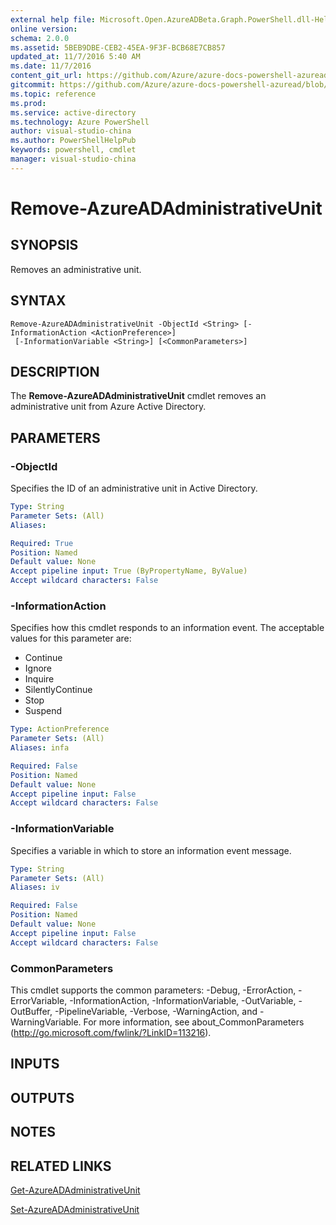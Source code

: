 ```yaml
---
external help file: Microsoft.Open.AzureADBeta.Graph.PowerShell.dll-Help.xml
online version: 
schema: 2.0.0
ms.assetid: 5BEB9DBE-CEB2-45EA-9F3F-BCB68E7CB857
updated_at: 11/7/2016 5:40 AM
ms.date: 11/7/2016
content_git_url: https://github.com/Azure/azure-docs-powershell-azuread/blob/live/Azure%20AD%20Cmdlets/AzureAD/v2/Remove-AzureADAdministrativeUnit.md
gitcommit: https://github.com/Azure/azure-docs-powershell-azuread/blob/c4c481f39484ac5af35c0c2455444e3f4e618eed/Azure%20AD%20Cmdlets/AzureAD/v2/Remove-AzureADAdministrativeUnit.md
ms.topic: reference
ms.prod: 
ms.service: active-directory
ms.technology: Azure PowerShell
author: visual-studio-china
ms.author: PowerShellHelpPub
keywords: powershell, cmdlet
manager: visual-studio-china
---
```


# Remove-AzureADAdministrativeUnit

## SYNOPSIS
Removes an administrative unit.

## SYNTAX

```
Remove-AzureADAdministrativeUnit -ObjectId <String> [-InformationAction <ActionPreference>]
 [-InformationVariable <String>] [<CommonParameters>]
```

## DESCRIPTION
The **Remove-AzureADAdministrativeUnit** cmdlet removes an administrative unit from Azure Active Directory.

## PARAMETERS

### -ObjectId
Specifies the ID of an administrative unit in Active Directory.

```yaml
Type: String
Parameter Sets: (All)
Aliases: 

Required: True
Position: Named
Default value: None
Accept pipeline input: True (ByPropertyName, ByValue)
Accept wildcard characters: False
```

### -InformationAction
Specifies how this cmdlet responds to an information event.
The acceptable values for this parameter are:
* Continue
* Ignore
* Inquire
* SilentlyContinue
* Stop
* Suspend

```yaml
Type: ActionPreference
Parameter Sets: (All)
Aliases: infa

Required: False
Position: Named
Default value: None
Accept pipeline input: False
Accept wildcard characters: False
```

### -InformationVariable
Specifies a variable in which to store an information event message.
```yaml
Type: String
Parameter Sets: (All)
Aliases: iv

Required: False
Position: Named
Default value: None
Accept pipeline input: False
Accept wildcard characters: False
```

### CommonParameters
This cmdlet supports the common parameters: -Debug, -ErrorAction, -ErrorVariable, -InformationAction, -InformationVariable, -OutVariable, -OutBuffer, -PipelineVariable, -Verbose, -WarningAction, and -WarningVariable. For more information, see about_CommonParameters (http://go.microsoft.com/fwlink/?LinkID=113216).

## INPUTS

## OUTPUTS

## NOTES

## RELATED LINKS

[Get-AzureADAdministrativeUnit](xref:AzureAD/v2/Get-AzureADAdministrativeUnit.md)

[Set-AzureADAdministrativeUnit](xref:AzureAD/v2/Set-AzureADAdministrativeUnit.md)

